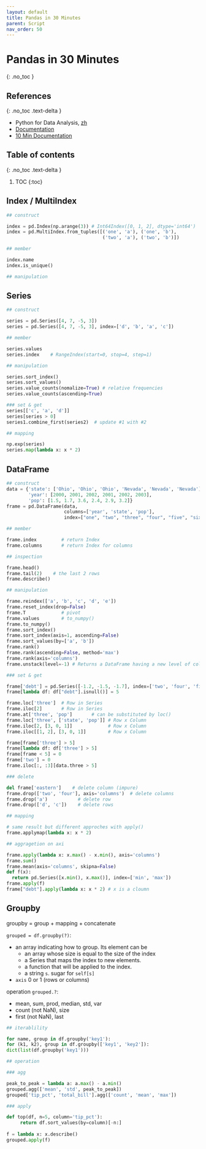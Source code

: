 ```yaml
---
layout: default
title: Pandas in 30 Minutes
parent: Script
nav_order: 50
---
```


# Pandas in 30 Minutes
{: .no_toc }

## References
{: .no_toc .text-delta }

- Python for Data Analysis, [zh](https://github.com/apachecn/pyda-2e-zh)
- [Documentation](https://pandas.pydata.org/pandas-docs/stable/reference/index.html)
- [10 Min Documentation](https://pandas.pydata.org/docs/getting_started/10min.html)

## Table of contents
{: .no_toc .text-delta }

1. TOC
{:toc}

## Index / MultiIndex

```python
## construct

index = pd.Index(np.arange(3)) # Int64Index([0, 1, 2], dtype='int64')
index = pd.MultiIndex.from_tuples([('one', 'a'), ('one', 'b'),
                                   ('two', 'a'), ('two', 'b')])

## member

index.name
index.is_unique()

## manipulation

```

## Series

```python
## construct

series = pd.Series([4, 7, -5, 3])
series = pd.Series([4, 7, -5, 3], index=['d', 'b', 'a', 'c'])

## member

series.values
series.index    # RangeIndex(start=0, stop=4, step=1)

## manipulation

series.sort_index()
series.sort_values()
series.value_counts(nomalize=True) # relative frequencies
series.value_counts(ascending=True)

### set & get
series[['c', 'a', 'd']]
series[series > 0]
series1.combine_first(series2)  # update #1 with #2

## mapping

np.exp(series)
series.map(lambda x: x * 2) 
```

## DataFrame

```python
## construct
data = {'state': ['Ohio', 'Ohio', 'Ohio', 'Nevada', 'Nevada', 'Nevada'],
        'year': [2000, 2001, 2002, 2001, 2002, 2003],
        'pop': [1.5, 1.7, 3.6, 2.4, 2.9, 3.2]}
frame = pd.DataFrame(data, 
                     columns=['year', 'state', 'pop'], 
                     index=["one", "two", "three", "four", "five", "six"])

## member

frame.index         # return Index
frame.columns       # return Index for columns

## inspection

frame.head()
frame.tail(2)    # the last 2 rows
frame.describe()

## manipulation

frame.reindex(['a', 'b', 'c', 'd', 'e'])
frame.reset_index(drop=False)
frame.T             # pivot
frame.values        # to_numpy()
frame.to_numpy()
frame.sort_index()
frame.sort_index(axis=1, ascending=False)
frame.sort_values(by=['a', 'b'])
frame.rank()
frame.rank(ascending=False, method='max')
frame.rank(axis='columns')
frame.unstack(level=-1) # Returns a DataFrame having a new level of column labels whose inner-most level consists of the pivoted index labels.

### set & get

frame['debt'] = pd.Series([-1.2, -1.5, -1.7], index=['two', 'four', 'five'])
frame[lambda df: df["debt"].isnull()] = 5

frame.loc['three']  # Row in Series
frame.iloc[2]       # Row in Series
frame.at['three', 'pop']       # can be substituted by loc()
frame.loc['three', ['state', 'pop']] # Row x Column
frame.iloc[2, [3, 0, 1]]             # Row x Column
frame.iloc[[1, 2], [3, 0, 1]]        # Row x Column 

frame[frame['three'] > 5]
frame[lambda df: df['three'] > 5]
frame[frame < 5] = 0
frame['two'] = 0
frame.iloc[:, :3][data.three > 5]

### delete

del frame['eastern']    # delete column (impure)
frame.drop(['two', 'four'], axis='columns')  # delete columns
frame.drop('a')           # delete row
frame.drop(['d', 'c'])    # delete rows

## mapping

# same result but different approches with apply()
frame.applymap(lambda x: x * 2) 

## aggragetion on axi

frame.apply(lambda x: x.max() - x.min(), axis='columns')
frame.sum()
frame.mean(axis='columns', skipna=False)
def f(x):
  return pd.Series([x.min(), x.max()], index=['min', 'max'])
frame.apply(f)
frame["debt"].apply(lambda x: x * 2) # x is a cloumn
```

## Groupby

groupby = group + mapping + concatenate

`grouped = df.groupby(?)`:

- an array indicating how to group. Its element can be
  - an array whose size is equal to the size of the index
  - a Series that maps the index to new elements.
  - a function that will be applied to the index.
  - a string `s`. sugar for `self[s]`
- `axis` 0 or 1 (rows or columns)

operation `grouped.?`:

- mean, sum, prod, median, std, var
- count (not NaN), size
- first (not NaN), last

```python
## iterablility

for name, group in df.groupby('key1'):
for (k1, k2), group in df.groupby(['key1', 'key2']):
dict(list(df.groupby('key1')))

## operation

### agg

peak_to_peak = lambda a: a.max() - a.min()
grouped.agg(['mean', 'std', peak_to_peak])
grouped['tip_pct', 'total_bill'].agg(['count', 'mean', 'max'])

### apply

def top(df, n=5, column='tip_pct'):
     return df.sort_values(by=column)[-n:]
    
f = lambda x: x.describe()
grouped.apply(f)
```

